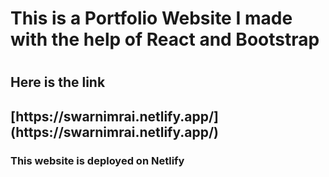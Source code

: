 <h1> This is a Portfolio Website I made with the help of React and Bootstrap <h1>
  <h2> Here is the link <h2>
  [https://swarnimrai.netlify.app/](https://swarnimrai.netlify.app/)
       
<h3> This website is deployed on Netlify <h3>
